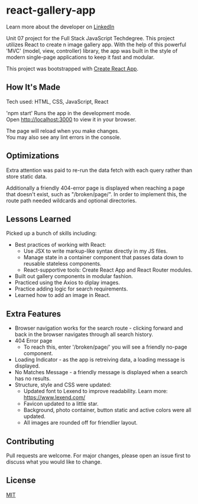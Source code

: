 # react-gallery-app
Learn more about the developer on <a href="https://www.linkedin.com/in/tamarabuilds/" target="_blank">LinkedIn</a>

Unit 07 project for the Full Stack JavaScript Techdegree. This project utilizes React to create n image gallery app. With the help of this powerful 'MVC' (model, view, controller) library, the app was built in the style of modern single-page applications to keep it fast and modular.

This project was bootstrapped with [Create React App](https://github.com/facebook/create-react-app).

## How It's Made
Tech used: HTML, CSS, JavaScript, React

'npm start' Runs the app in the development mode.\
Open [http://localhost:3000](http://localhost:3000) to view it in your browser.

The page will reload when you make changes.\
You may also see any lint errors in the console.

## Optimizations

Extra attention was paid to re-run the data fetch with each query rather than store static data.

Additionally a friendly 404-error page is displayed when reaching a page that doesn't exist, such as "/broken/page/". In order to implement this, the route path needed wildcards and optional directories.

## Lessons Learned

Picked up a bunch of skills including:
 * Best practices of working with React:
    * Use JSX to write markup-like syntax directly in my JS files.
    * Manage state in a container component that passes data down to reusable stateless components.
    * React-supportive tools: Create React App and React Router modules.
 * Built out gallery components in modular fashion.
 * Practiced using the Axios to diplay images.
 * Practice adding logic for search requirements.
 * Learned how to add an image in React.


## Extra Features

* Browser navigation works for the search route - clicking forward and back in the browser navigates through all search history.
* 404 Error page
  * To reach this, enter '/broken/page/' you will see a friendly no-page component.
* Loading Indicator - as the app is retreiving data, a loading message is displayed.
* No Matches Message - a friendly message is displayed when a search has no results.
* Structure, style and CSS were updated:
  * Updated font to Lexend to improve readability. Learn more: https://www.lexend.com/
  * Favicon updated to a little star.
  * Background, photo container, button static and active colors were all updated. 
  * All images are rounded off for friendlier layout.


## Contributing

Pull requests are welcome. For major changes, please open an issue first to discuss what you would like to change.


## License

[MIT](https://choosealicense.com/licenses/mit/)

